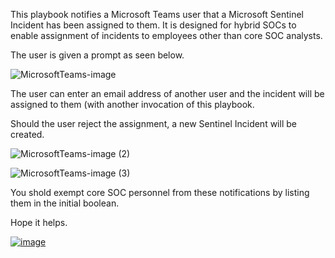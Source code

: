 This playbook notifies a Microsoft Teams user that a Microsoft Sentinel Incident has been assigned to them.
It is designed for hybrid SOCs to enable assignment of incidents to employees other than core SOC analysts.

The user is given a prompt as seen below.

![MicrosoftTeams-image](https://user-images.githubusercontent.com/71527532/221387660-bc742008-773b-4c5c-8ae7-5452b637cc52.png)

The user can enter an email address of another user and the incident will be assigned to them (with another invocation of this playbook.

Should the user reject the assignment, a new Sentinel Incident will be created.

![MicrosoftTeams-image (2)](https://user-images.githubusercontent.com/71527532/221387993-926cb866-f3fe-440b-bcf5-51c07f3fadbc.png)

![MicrosoftTeams-image (3)](https://user-images.githubusercontent.com/71527532/221387995-5dd3a2c5-a152-4f92-be49-4ca7b65bceb7.png)

You shold exempt core SOC personnel from these notifications by listing them in the initial boolean.

Hope it helps.

[![image](https://user-images.githubusercontent.com/71527532/221388116-3dfff954-fe6a-47ed-af08-13d7d4486c7b.png)](https://portal.azure.com/#create/Microsoft.Template/uri/https://raw.githubusercontent.com/Sp0kane/MicrosoftSentinel/main/Playbooks/updatetrigger-notifyOwner/azuredeploy.json)
